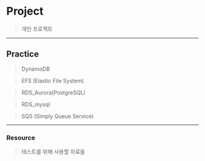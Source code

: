 # Project

> 개인 프로젝트


----

## Practice

> DynamoDB

> EFS (Elastic File System)

> RDS_Aurora(PostgreSQL)

> RDS_mysql

> SQS (Simply Queue Service)

----

### Resource

> 테스트를 위해 사용할 자료들
